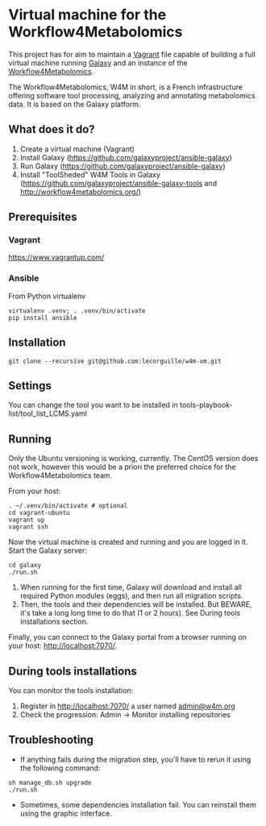 Virtual machine for the Workflow4Metabolomics
=============================================

This project has for aim to maintain a [Vagrant](https://www.vagrantup.com) file capable of building a full virtual machine running [Galaxy](https://galaxyproject.org) and an instance of the [Workflow4Metabolomics](http://workflow4metabolomics.org).

The Workflow4Metabolomics, W4M in short, is a French infrastructure offering software tool processing, analyzing and annotating metabolomics data. It is based on the Galaxy platform.


What does it do?
----------------
1. Create a virtual machine (Vagrant)
2. Install Galaxy (https://github.com/galaxyproject/ansible-galaxy)
3. Run Galaxy (https://github.com/galaxyproject/ansible-galaxy)
4. Install "ToolSheded" W4M Tools in Galaxy (https://github.com/galaxyproject/ansible-galaxy-tools and http://workflow4metabolomics.org/)



Prerequisites
-------------

### Vagrant ###
https://www.vagrantup.com/

### Ansible ###
From Python virtualenv
``` {.bash}
virtualenv .venv; . .venv/bin/activate
pip install ansible
```


Installation
------------

``` {.bash}
git clone --recursive git@github.com:lecorguille/w4m-vm.git
```


Settings
--------

You can change the tool you want to be installed in tools-playbook-list/tool_list_LCMS.yaml


Running
-------

Only the Ubuntu versioning is working, currently. The CentOS version does not work, however this would be a priori the preferred choice for the Workflow4Metabolomics team.

From your host:
``` {.bash}
. ~/.venv/bin/activate # optional
cd vagrant-ubuntu
vagrant up
vagrant ssh
```

Now the virtual machine is created and running and you are logged in it. Start the Galaxy server:
``` {.bash}
cd galaxy
./run.sh
```

1. When running for the first time, Galaxy will download and install all required Python modules (eggs), and then run all migration scripts.
2. Then, the tools and their dependencies will be installed. But BEWARE, it's take a long long time to do that (1 or 2 hours). See During tools installations section.


Finally, you can connect to the Galaxy portal from a browser running on your host: <http://localhost:7070/>.


During tools installations
--------------------------

You can monitor the tools installation:
1. Register in <http://localhost:7070/> a user named admin@w4m.org
2. Check the progression: Admin -> Monitor installing repositories


Troubleshooting
---------------

* If anything fails during the migration step, you'll have to rerun it using the following command:
``` {.bash}
sh manage_db.sh upgrade
./run.sh
```

* Sometimes, some dependencies installation fail. You can reinstall them using the graphic interface.

